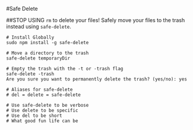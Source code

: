 #Safe Delete

##STOP USING `rm` to delete your files! Safely move your files to the trash instead using `safe-delete`.


```
# Install Globally
sudo npm install -g safe-delete

# Move a directory to the trash
safe-delete temporaryDir

# Empty the trash with the -t or -trash flag
safe-delete -trash
Are you sure you want to permanently delete the trash? (yes/no): yes

# Aliases for safe-delete
# del = delete = safe-delete

# Use safe-delete to be verbose
# Use delete to be specific
# Use del to be short
# What good fun life can be

```